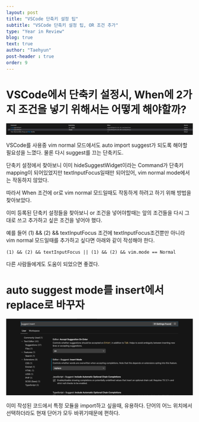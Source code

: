 ```yaml
---
layout: post
title: "VSCode 단축키 설정 팁"
subtitle: "VSCode 단축키 설정 팁, OR 조건 추가"
type: "Year in Review"
blog: true
text: true
author: "Taehyun"
post-header : true
order: 9
---
```


# VSCode에서 단축키 설정시, When에 2가지 조건을 넣기 위해서는 어떻게 해야할까?
![](img/2021-01-25-14-03-55.png)

VSCode를 사용중 vim normal 모드에서도 auto import suggest가 되도록 해야할 필요성을 느꼈다. 물론 다시 suggest를 끄는 단축키도.

단축키 설정에서 찾아보니 이미 hideSuggestWidget이라는 Command가 단축키 mapping이 되어있었지만 textInputFocus일때만 되어있어, vim normal mode에서는 작동하지 않았다.

따라서 When 조건에 or로 vim normal 모드일때도 작동하게 하려고 하기 위해 방법을 찾아보았다.

이미 등록된 단축키 설정들을 찾아보니 or 조건을 넣어야할때는 앞의 조건들을 다시 그대로 쓰고 추가하고 싶은 조건을 넣어야 했다.

예를 들어 (1) && (2) && textInputFocus 조건에 textInputFocus조건뿐만 아니라 vim normal 모드일때를 추가하고 싶다면 아래와 같이 작성해야 한다.

```
(1) && (2) && textInputFocus || (1) && (2) && vim.mode == Normal
```

다른 사람들에게도 도움이 되었으면 좋겠다.

# auto suggest mode를 insert에서 replace로 바꾸자

![](img/2021-01-25-14-03-46.png)

이미 작성된 코드에서 특정 모듈을 import하고 싶을때, 유용하다. 단어의 어느 위치에서 선택하더라도 현재 단어가 모두 바뀌기때문에 편하다.